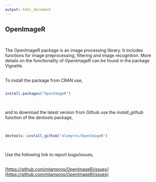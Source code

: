 ```yaml
---
output: html_document
---
```


## OpenImageR
<br>

The OpenImageR package is an image processing library. It includes functions for image preprocessing, filtering and image recognition. More details on the functionality of OpenImageR can be found in the package Vignette. 
<br><br>

To install the package from CRAN use, 

```R

install.packages("OpenImageR")


```
<br>

and to download the latest version from Github use the *install_github* function of the devtools package,
<br><br>

```R

devtools::install_github('mlampros/OpenImageR')


```
<br>

Use the following link to report bugs/issues,
<br><br>

[https://github.com/mlampros/OpenImageR/issues](https://github.com/mlampros/OpenImageR/issues)